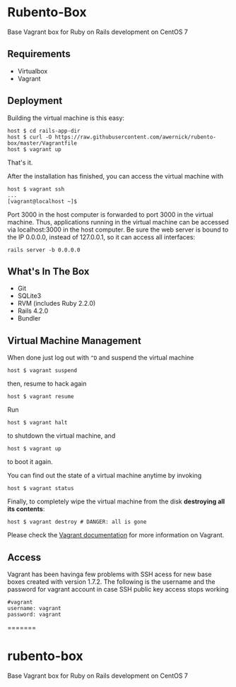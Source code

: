 # Rubento-Box
Base Vagrant box for Ruby on Rails development on CentOS 7

## Requirements
  * Virtualbox
  * Vagrant

## Deployment
Building the virtual machine is this easy:
```shell
host $ cd rails-app-dir
host $ curl -O https://raw.githubusercontent.com/awernick/rubento-box/master/Vagrantfile
host $ vagrant up
```
That's it.

After the installation has finished, you can access the virtual machine with
```
host $ vagrant ssh
...
[vagrant@localhost ~]$
```
Port 3000 in the host computer is forwarded to port 3000 in the virtual machine. Thus, applications running in the virtual machine can be accessed via localhost:3000 in the host computer. Be sure the web server is bound to the IP 0.0.0.0, instead of 127.0.0.1, so it can access all interfaces:
```
rails server -b 0.0.0.0
```

## What's In The Box
  * Git
  * SQLite3
  * RVM (includes Ruby 2.2.0)
  * Rails 4.2.0
  * Bundler

## Virtual Machine Management

When done just log out with `^D` and suspend the virtual machine

    host $ vagrant suspend

then, resume to hack again

    host $ vagrant resume

Run

    host $ vagrant halt

to shutdown the virtual machine, and

    host $ vagrant up

to boot it again.

You can find out the state of a virtual machine anytime by invoking

    host $ vagrant status

Finally, to completely wipe the virtual machine from the disk **destroying all its contents**:

    host $ vagrant destroy # DANGER: all is gone

Please check the [Vagrant documentation](http://docs.vagrantup.com/v2/) for more information on Vagrant.

## Access

Vagrant has been havinga few problems with SSH acess for new base boxes created with version 1.7.2. The following is the username and the password for vagrant account in case SSH public key access stops working
```
#vagrant
username: vagrant
password: vagrant
```
=======
# rubento-box
Base Vagrant box for Ruby on Rails development on CentOS 7
